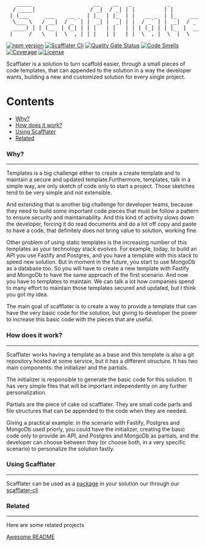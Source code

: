 <center>
<pre>
   _____                   __    __   _           _                 
  / ____|                 / _|  / _| | |         | |                
 | (___     ___    __ _  | |_  | |_  | |   __ _  | |_    ___   _ __ 
  \___ \   / __|  / _` | |  _| |  _| | |  / _` | | __|  / _ \ | '__|
  ____) | | (__  | (_| | | |   | |   | | | (_| | | |_  |  __/ | |   
 |_____/   \___|  \__,_| |_|   |_|   |_|  \__,_|  \__|  \___| |_|   
</pre>
</center>

[![npm version](https://badge.fury.io/js/scafflater.svg)](https://badge.fury.io/js/scafflater)
[![Scafflater Cli](https://img.shields.io/badge/dynamic/json?color=green&label=scafflater-cli&query=%24.collected.metadata.version&url=https%3A%2F%2Fapi.npms.io%2Fv2%2Fpackage%2Fscafflater-cli)](https://npmjs.org/package/scafflater-cli)
[![Quality Gate Status](https://sonarcloud.io/api/project_badges/measure?project=chicoribas_scafflater&metric=alert_status)](https://sonarcloud.io/dashboard?id=chicoribas_scafflater)
[![Code Smells](https://sonarcloud.io/api/project_badges/measure?project=chicoribas_scafflater&metric=code_smells)](https://sonarcloud.io/dashboard?id=chicoribas_scafflater)
[![Coverage](https://sonarcloud.io/api/project_badges/measure?project=chicoribas_scafflater&metric=coverage)](https://sonarcloud.io/dashboard?id=chicoribas_scafflater)
[![License](https://img.shields.io/npm/l/scafflater.svg)](https://github.com/chicoribas/scafflater/blob/master/package.json)

Scafflater is a solution to turn scaffold easier, through a small pieces of code templates, that can appended to the solution in a way the developer wants, building a new and customized solution for every single project.

# Contents

- [Why?](#-why)
- [How does it work?](#-how-does-it-work)
- [Using Scafflater](#-using-scafflater)
- [Related](#-related)

### Why?

---

Templates is a big challenge either to create a create template and to maintain a secure and updated template.Furthermore, templates, talk in a simple way, are only sketch of code only to start a project. Those sketches tend to be very simple and not extensible.

And extending that is another big challenge for developer teams, because they need to build some important code pieces that must be follow a pattern to ensure security and maintainability. And this kind of activity slows down the developer, forcing it do read documents and do a lot off copy and paste to have a code, that definitely does not bring value to solution, working fine.

Other problem of using static templates is the increasing number of this templates as your technology stack evolves. For example, today, to build an API you use Fastify and Postgres, and you have a template with this stack to speed new solution. But in moment in the future, you start to use MongoDb as a database too. So you will have to create a new template with Fastify and MongoDb to have the same approach of the first scenario. And now you have to templates to maintain. We can talk a lot how companies spend to many effort to maintain those templates secured and updated, but I think you got my idea.

The main goal of scafflater is to create a way to provide a template that can have the very basic code for the solution, but giving to developer the power to increase this basic code with the pieces that are useful.

### How does it work?

---

Scafflater works having a template as a base and this template is also a git repository hosted at some service, but it has a different structure. It has two main components: the initializer and the partials.

The initializer is responsible to generate the basic code for this solution. It has very simple files that will be important independently on any further personalization.

Partials are the piece of cake od scafflater. They are small code parts and file structures that can be appended to the code when they are needed.

Giving a practical example: in the scenario with Fastify, Postgres and MongoDb used priorly, you could have the initializer, creating the basic code only to provide an API, and Postgres and MongoDb as partials, and the developer can choose between they (or choose both, in a very specific scenario) to personalize the solution fastly.

### Using Scafflater

---

Scafflater can be used as a [package](https://www.npmjs.com/package/scafflater) in your solution our through our [scafflater-cli](https://www.npmjs.com/package/scafflater-cli)

### Related

---

Here are some related projects

[Awesome README](https://github.com/matiassingers/awesome-readme)
